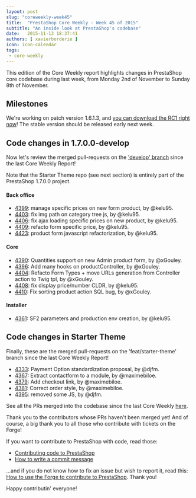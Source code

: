 ```yaml
---
layout: post
slug: "coreweekly-week45"
title:  "PrestaShop Core Weekly - Week 45 of 2015"
subtitle: "An inside look at PrestaShop's codebase"
date:   2015-11-13 18:37:41
authors: [ xavierborderie ]
icon: icon-calendar
tags:
 - core-weekly
---
```


This edition of the Core Weekly report highlights changes in PrestaShop core codebase during last week, from Monday 2nd of November to Sunday 8th of November.


## Milestones

We're working on patch version 1.6.1.3, and [you can download the RC1 right now](https://www.prestashop.com/en/download)! The stable version should be released early next week.


## Code changes in 1.7.0.0-develop

Now let's review the merged pull-requests on the ['develop' branch](https://github.com/PrestaShop/PrestaShop/tree/develop) since the last Core Weekly Report!

Note that the Starter Theme repo (see next section) is entirely part of the PrestaShop 1.7.0.0 project.

 
#### Back office

 * [4399](https://github.com/PrestaShop/PrestaShop/pull/4399): manage specific prices on new form product, by @kelu95.
 * [4403](https://github.com/PrestaShop/PrestaShop/pull/4403): fix img path on category tree js, by @kelu95.
 * [4406](https://github.com/PrestaShop/PrestaShop/pull/4406): fix ajax loading specific prices on new product, by @kelu95.
 * [4409](https://github.com/PrestaShop/PrestaShop/pull/4409): refacto form specific price, by @kelu95.
 * [4423](https://github.com/PrestaShop/PrestaShop/pull/4423): product form javascript refactorization, by @kelu95.

 
 
#### Core

 * [4390](https://github.com/PrestaShop/PrestaShop/pull/4390): Quantities support on new Admin product form, by @xGouley.
 * [4396](https://github.com/PrestaShop/PrestaShop/pull/4396): Add many hooks on productController, by @xGouley.
 * [4404](https://github.com/PrestaShop/PrestaShop/pull/4404): Refacto Form Types + move URLs generation from Controller action to Twig tpl, by @xGouley.
 * [4408](https://github.com/PrestaShop/PrestaShop/pull/4408): fix display price/number CLDR, by @kelu95.
 * [4410](https://github.com/PrestaShop/PrestaShop/pull/4410): Fix sorting product action SQL bug, by @xGouley.

 
#### Installer

 * [4361](https://github.com/PrestaShop/PrestaShop/pull/4361): SF2 parameters and production env creation, by @kelu95.
 
 
 
## Code changes in Starter Theme

Finally, these are the merged pull-requests on the 'feat/starter-theme' branch since the last Core Weekly Report!

 * [4333](https://github.com/PrestaShop/PrestaShop/pull/4333): Payment Option standardization proposal, by @djfm.
 * [4367](https://github.com/PrestaShop/PrestaShop/pull/4367): Extract contactform to a module, by @maximebiloe.
 * [4379](https://github.com/PrestaShop/PrestaShop/pull/4379): Add checkout link, by @maximebiloe.
 * [4381](https://github.com/PrestaShop/PrestaShop/pull/4381): Correct order style, by @maximebiloe.
 * [4395](https://github.com/PrestaShop/PrestaShop/pull/4395): removed some JS, by @djfm.

 
 
See all the PRs merged into the codebase since the last Core Weekly [here](https://github.com/PrestaShop/PrestaShop/pulls?utf8=%E2%9C%93&q=is%3Apr+merged%3A%3E2015-11-02+is%3Aclosed+sort%3Aupdated+).

Thank you to the contributors whose PRs haven't been merged yet! And of course, a big thank you to all those who contribute with tickets on the Forge!

If you want to contribute to PrestaShop with code, read those:

 * [Contributing code to PrestaShop](http://doc.prestashop.com/display/PS16/Contributing+code+to+PrestaShop)
 * [How to write a commit message](http://doc.prestashop.com/display/PS16/How+to+write+a+commit+message)

...and if you do not know how to fix an issue but wish to report it, read this: [How to use the Forge to contribute to PrestaShop](http://doc.prestashop.com/display/PS16/How+to+use+the+Forge+to+contribute+to+PrestaShop). Thank you!

Happy contributin' everyone!
